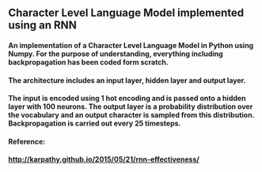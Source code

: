 ## Character Level Language Model implemented using an RNN

#### An implementation of a Character Level Language Model in Python using Numpy. For the purpose of understanding, everything including backpropagation has been coded form scratch.

#### The architecture includes an input layer, hidden layer and output layer.

#### The input is encoded using 1 hot encoding and is passed onto a hidden layer with 100 neurons. The output layer is a probability distribution over the vocabulary and an output character is sampled from this distribution. Backpropagation is carried out every 25 timesteps.

#### Reference:
#### http://karpathy.github.io/2015/05/21/rnn-effectiveness/
